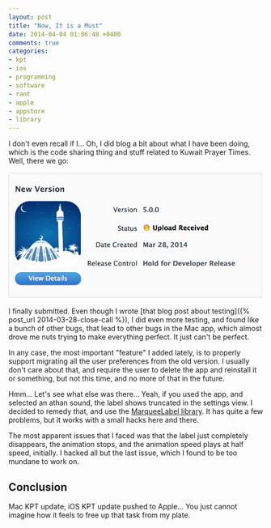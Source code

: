 ```yaml
---
layout: post
title: "Now, It is a Must"
date: 2014-04-04 01:06:48 +0400
comments: true
categories: 
- kpt
- ios
- programming
- software
- rant
- apple
- appstore
- library
---
```


I don't even recall if I... Oh, I did blog a bit about what I have been doing, which is the code sharing thing and stuff related to Kuwait Prayer Times. Well, there we go:

![image](/images/kpt_v5.0.0.png)

I finally submitted. Even though I wrote [that blog post about testing]({% post_url 2014-03-28-close-call %}), I did even more testing, and found like a bunch of other bugs, that lead to other bugs in the Mac app, which almost drove me nuts trying to make everything perfect. It just can't be perfect.

In any case, the most important "feature" I added lately, is to properly support migrating all the user preferences from the old version. I usually don't care about that, and require the user to delete the app and reinstall it or something, but not this time, and no more of that in the future.

Hmm... Let's see what else was there... Yeah, if you used the app, and selected an athan sound, the label shows truncated in the settings view. I decided to remedy that, and use the [MarqueeLabel library](https://github.com/cbpowell/MarqueeLabel). It has quite a few problems, but it works with a small hacks here and there.

The most apparent issues that I faced was that the label just completely disappears, the animation stops, and the animation speed plays at half speed, initially. I hacked all but the last issue, which I found to be too mundane to work on.

## Conclusion

Mac KPT update, iOS KPT update pushed to Apple... You just cannot imagine how it feels to free up that task from my plate.
